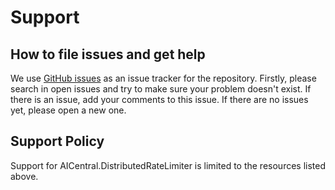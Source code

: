 # Support

## How to file issues and get help

We use [GitHub issues](https://github.com/graemefoster/AICentral.DistributedRateLimiter/issues) as an issue tracker for the repository. Firstly, please search in open issues and try to make sure your problem doesn't exist. If there is an issue, add your comments to this issue.
If there are no issues yet, please open a new one.

## Support Policy

Support for AICentral.DistributedRateLimiter is limited to the resources listed above.
